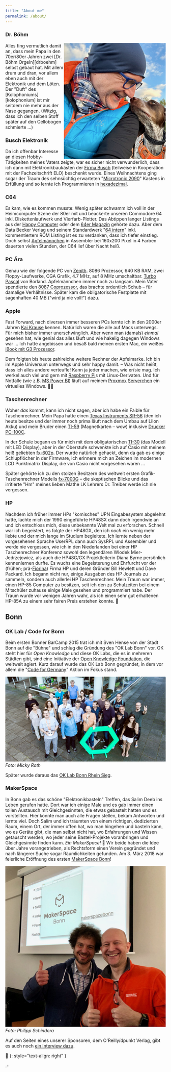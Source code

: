 ```yaml
---
title: "About me"
permalink: /about/
---
```


### Dr. Böhm
<img align="right" src="/assets/images/StefanJoy.jpeg" width="320">
Alles fing vermutlich damit an, dass mein Papa in den 70er/80er Jahren zwei [Dr. Böhm Orgeln][drboehm] selbst gebaut hat. Mit allem drum und dran, vor allem eben auch mit der Elektronik und dem Löten. Der "Duft" des [Kolophoniums][kolophonium] ist mir seitdem nie mehr aus der Nase gegangen. (Witzig, dass ich den selben Stoff später auf den Cellobogen schmierte ...)

### Busch Elektronik
Da ich offenbar Interesse an diesen Hobby-Tätigkeiten meines Vaters zeigte, war es sicher nicht verwunderlich, dass ich dann mit Elektronikbaukästen der [Firma Busch][busch] (teilweise in Kooperation mit der Fachzeitschrift ELO) beschenkt wurde. Eines Weihnachtens ging sogar der Traum des sehnsüchtig erwarteten "[Microtronic 2090][micro2090]" Kastens in Erfüllung und so lernte ich Programmieren in [hexadezimal][hex].

### C64
Es kam, wie es kommen musste: Wenig später schwamm ich voll in der Heimcomputer Szene der 80er mit und beackerte unseren Commodore 64 inkl. Diskettenlaufwerk und Vierfarb-Plotter. Das Abtippen langer Listings aus der [Happy Computer][happy] oder dem [64er Magazin][64er] gehörte dazu. Aber dem Data Becker Verlag und seinem Standardwerk "[64 intern][64intern]" inkl. kommentiertem ROM Listing ist es zu verdanken, dass ich tiefer einstieg. Doch selbst [Apfelmännchen][apfel] in Assembler bei 160x200 Pixel in 4 Farben dauerten vielen Stunden, der C64 lief über Nacht heiß.

### PC Ära
Genau wie der folgende PC von [Zenith][zenith]. 8086 Prozessor, 640 KB RAM, zwei Floppy-Laufwerke, CGA Grafik, 4.7 MHz, auf 8 MHz umschaltbar. [Turbo Pascal][pas] von Borland. Apfelmännchen immer noch zu langsam. Mein Vater spendierte den [8087 Coprozessor][8087], das brachte ordentlich Schub – für damalige Verhältnisse. Später kam die obligatorische Festplatte mit sagenhaften 40 MB ("wird ja nie voll!") dazu.

### Apple
Fast Forward, nach diversen immer besseren PCs lernte ich in den 2000er Jahren [Kai Krause][kai] kennen. Natürlich waren die alle auf Macs unterwegs. Für mich bisher immer unerschwinglich. Aber wenn man (damals) _einmal_ gesehen hat, wie genial das alles läuft und wie hakelig dagegen Windows war ... Ich hatte angebissen und besaß bald meinen ersten Mac, ein weißes [iBook mit G3 Prozessor][ibook].

Dem folgten bis heute zahlreiche weitere Rechner der Apfelmarke. Ich bin im Apple Universum unterwegs und sehr happy damit. – Was nicht heißt, dass ich alles andere verteufle! Kann ja jeder machen, wie er/sie mag. Ich werkel auch viel und gern mit [Raspberry Pi][raspi]s mit Linux-Derivaten. Und für Notfälle (wie z.B. [MS Power BI][pbi]) läuft auf meinem [Proxmox][prox] [Serverchen][nipogi-minipc] ein virtuelles Windows. 🤷‍♂️

### Taschenrechner
Woher _das_ kommt, kann ich nicht sagen, aber ich habe ein Faible für Taschenrechner. Mein Papa hatte einen [Texas Instruments SR-56][sr56] (den ich heute besitze und der immer noch prima läuft nach dem Umbau auf LiIon Akku) und mein Bruder einen [TI-59][ti59] (Magnetkarten – wow) inklusive [Drucker PC-100C][pc100c].

In der Schule begann es für mich mit dem obligatorischen [TI-30][ti30] (das Modell mit LED Display), aber in der Oberstufe schwenkte ich auf Casio mit meinem heiß geliebten [fx-602p][602p]. Der wurde natürlich gehackt, denn da gab es einige Schlupflöcher in der Firmware, ich erinnere mich an Zeichen im modernen LCD Punktmatrix Display, die von Casio nicht vorgesehen waren ...

Später gehörte ich zu den stolzen Besitzern des weltweit ersten Grafik-Taschenrechner Modells [fx-7000G][7000g] – die skeptischen Blicke und das irritierte "Hm" meines lieben Mathe LK Lehrers Dr. Treiber werde ich nie vergessen.

### HP
Nachdem ich früher immer HPs "komisches" UPN Eingabesystem abgelehnt hatte, lachte mich der 1990 eingeführte HP48SX dann doch irgendwie an und ich entschloss mich, diese unbekannte Welt mal zu erforschen. Schnell war ich begeistert, es folgte der HP48GX, den ich _noch_ ein wenig mehr liebte und der mich lange im Studium begleitete. Ich lernte neben der vorgesehenen Sprache UserRPL dann auch SysRPL und Assembler und werde nie vergessen, wie ich in den Niederlanden bei einer HP Taschenrechner Konferenz sowohl den legendären Wlodek Mier-Jedrzejowicz, als auch die HP48G/GX Projektleiterin Diana Byrne persönlich kennenlernen durfte.
Es wuchs eine Begeisterung und Ehrfurcht vor der (frühen; prä-[Fiorina][carly]) Firma HP und deren Gründer Bill Hewlett und Dave Packard. Ich begann nicht nur, einige Ausgaben des HP Journals zu sammeln, sondern auch allerlei HP Taschenrechner. Mein Traum war immer, einen HP-85 Computer zu besitzen, seit ich den zu Schulzeiten bei einem Mitschüler zuhause einige Male gesehen und programmiert habe. Der Traum wurde vor wenigen Jahren wahr, als ich einen sehr gut erhaltenen HP-85A zu einem sehr fairen Preis erstehen konnte. 🤩

## Bonn
### OK Lab / Code for Bonn
Beim ersten Bonner BarCamp 2015 trat ich mit Sven Hense von der Stadt Bonn auf die "Bühne" und schlug die Gründung des "OK Lab Bonn" vor. OK steht hier für _Open Knowledge_ und diese OK Labs, die es in mehreren Städten gibt, sind eine Initiative der [Open Knowledge Foundation][okf], die weltweit agiert. Kurz darauf wurde das OK Lab Bonn gegründet, in dem vor allem die "[Code for Germany][cfg]" Aktion im Fokus stand.

![OK Lab Bonn](../assets/images/oklabbonn.jpg)
_Foto: Micky Roth_

Später wurde daraus das [OK Lab Bonn Rhein Sieg][oklab-brs].

### MakerSpace
In Bonn gab es das schöne "Elektronikbasteln" Treffen, das Salim Deeb ins Leben gerufen hatte. Dort war ich einige Male und es gab immer einen tollen Austausch mit Gleichgesinnten, die etwas gebastelt hatten und es vorstellten. Hier konnte man auch alle Fragen stellen, bekam Antworten und lernte viel.
Doch Salim und ich träumten von einem richtigen, dedizierten Raum, einem Ort, der immer offen hat, wo man hingehen und basteln kann, wo es Geräte gibt, die man selbst nicht hat, wo Erfahrungen und Wissen getauscht werden, wo jeder seine Bastel-Projekte voranbringen und Gleichgesinnte finden kann. _Ein MakerSpace!_ 🤩
Wir beide haben die Idee über Jahre vorangetrieben, als Rechtsform einen Verein gegründet und nach längerer Suche sogar Räumlichkeiten gefunden. Am 3. März 2018 war feierliche Eröffnung des ersten [MakerSpace Bonn][msb]!

![MakerSpace Eröffnung](../assets/images/makerspace1.jpeg)
_Foto: Philipp Schindera_

Auf den Seiten eines unserer Sponsoren, dem O'Reilly/dpunkt Verlag, gibt es auch noch [ein Interview dazu][interview].

🔲
{: style="text-align: right" }


[602p]: https://en.wikipedia.org/wiki/Casio_FX-602P_series
[64er]: https://de.wikipedia.org/wiki/64’er
[64intern]: https://www.c64-wiki.de/wiki/64_intern
[7000g]: https://en.wikipedia.org/wiki/Casio_fx-7000G
[8087]: https://de.wikipedia.org/wiki/Intel_8087
[apfel]: https://de.wikipedia.org/wiki/Mandelbrot-Menge
[busch]: https://de.wikipedia.org/wiki/Busch_(Modellbahnzubehör)
[carly]: https://de.wikipedia.org/wiki/Carly_Fiorina
[cfg]: https://codefor.de
[drboehm]: https://de.wikipedia.org/wiki/Dr.-Böhm-Orgel
[happy]: https://de.wikipedia.org/wiki/Happy_Computer
[hex]: https://de.wikipedia.org/wiki/Hexadezimalsystem
[ibook]: https://de.wikipedia.org/wiki/IBook#iBook_Dual_USB
[interview]: https://dpunkt.de/einfach-mal-machen-makerspace-bonn/
[kai]: https://de.wikipedia.org/wiki/Kai_Krause
[micro2090]: https://www.busch-modell.de/information/Microtronic-Computer.aspx
[msb]: https://makerspacebonn.de
[nipogi-minipc]: https://amzn.to/4mXEfQb
[okf]: https://okfn.org/en/
[oklab-brs]: https://codeforbonnrheinsieg.de/
[pas]: https://de.wikipedia.org/wiki/Turbo_Pascal
[pbi]: https://www.microsoft.com/de-de/power-platform/products/power-bi?market=de
[pc100c]: http://www.datamath.org/Sci/WEDGE/PC-100C.htm
[prox]: https://www.proxmox.com/de/produkte/proxmox-virtual-environment/uebersicht
[raspi]: https://www.raspberrypi.com
[sr56]: http://www.datamath.org/SCI/WEDGE/SR-56.htm
[ti30]: http://www.datamath.org/SCI/MAJESTIC/TI-30.htm
[ti59]: http://www.datamath.org/SCI/WEDGE/TI-59.htm
[zenith]: https://de.wikipedia.org/wiki/Zenith_Electronics_Corporation

.-